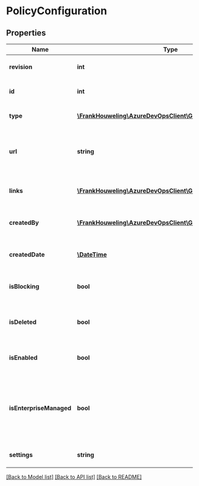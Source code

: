 # PolicyConfiguration

## Properties
Name | Type | Description | Notes
------------ | ------------- | ------------- | -------------
**revision** | **int** | The policy configuration revision ID. | [optional] 
**id** | **int** | The policy configuration ID. | [optional] 
**type** | [**\FrankHouweling\AzureDevOpsClient\Git\Model\PolicyTypeRef**](PolicyTypeRef.md) | The policy configuration type. | [optional] 
**url** | **string** | The URL where the policy configuration can be retrieved. | [optional] 
**links** | [**\FrankHouweling\AzureDevOpsClient\Git\Model\ReferenceLinks**](ReferenceLinks.md) | The links to other objects related to this object. | [optional] 
**createdBy** | [**\FrankHouweling\AzureDevOpsClient\Git\Model\IdentityRef**](IdentityRef.md) | A reference to the identity that created the policy. | [optional] 
**createdDate** | [**\DateTime**](\DateTime.md) | The date and time when the policy was created. | [optional] 
**isBlocking** | **bool** | Indicates whether the policy is blocking. | [optional] 
**isDeleted** | **bool** | Indicates whether the policy has been (soft) deleted. | [optional] 
**isEnabled** | **bool** | Indicates whether the policy is enabled. | [optional] 
**isEnterpriseManaged** | **bool** | If set, this policy requires \&quot;Manage Enterprise Policies\&quot; permission to create, edit, or delete. | [optional] 
**settings** | **string** | The policy configuration settings. | [optional] 

[[Back to Model list]](../README.md#documentation-for-models) [[Back to API list]](../README.md#documentation-for-api-endpoints) [[Back to README]](../README.md)


